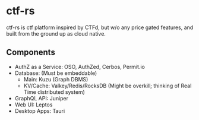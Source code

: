 # ctf-rs
ctf-rs is ctf platform inspired by CTFd, but w/o any price gated features, and built from the ground up as cloud native.

## Components

- AuthZ as a Service: OSO, AuthZed, Cerbos, Permit.io
- Database: (Must be embeddable)
  - Main: Kuzu (Graph DBMS)
  - KV/Cache: Valkey/Redis/RocksDB (Might be overkill; thinking of Real Time distributed system)
- GraphQL API: Juniper
- Web UI: Leptos
- Desktop Apps: Tauri
